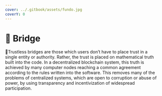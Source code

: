 ```yaml
---
cover: ../.gitbook/assets/fundo.jpg
coverY: 0
---
```


# 📌 Bridge

:clap:Trustless bridges are those which users don’t have to place trust in a single entity or authority. Rather, the trust is placed on mathematical truth built into the code. In a decentralized blockchain system, this truth is achieved by many computer nodes reaching a common agreement according to the rules written into the software. This removes many of the problems of centralized systems, which are open to corruption or abuse of power, by using transparency and incentivization of widespread participation.
